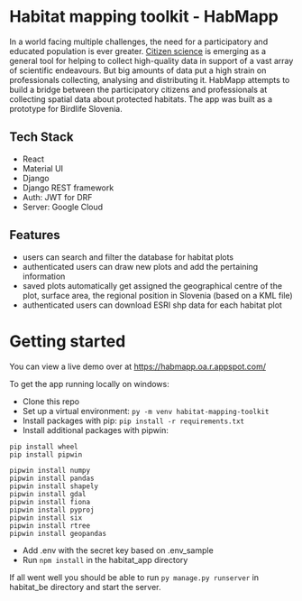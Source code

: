# Habitat mapping toolkit - HabMapp
In a world facing multiple challenges, the need for a participatory and educated population is ever greater. [Citizen science](https://en.wikipedia.org/wiki/Citizen_science) is emerging as a general tool for helping to collect high-quality data in support of a vast array of scientific endeavours. But big amounts of data put a high strain on professionals collecting, analysing and distributing it. HabMapp attempts to build a bridge between the participatory citizens and professionals at collecting spatial data about protected habitats. The app was built as a prototype for Birdlife Slovenia.

## Tech Stack
- React
- Material UI
- Django
- Django REST framework
- Auth: JWT for DRF
- Server: Google Cloud

## Features
- users can search and filter the database for habitat plots
- authenticated users can draw new plots and add the pertaining information
- saved plots automatically get assigned the geographical centre of the plot, surface area, the regional position in Slovenia (based on a KML file)
- authenticated users can download ESRI shp data for each habitat plot

# Getting started
You can view a live demo over at https://habmapp.oa.r.appspot.com/

To get the app running locally on windows:
- Clone this repo
- Set up a virtual environment: `py -m venv habitat-mapping-toolkit` 
- Install packages with pip: `pip install -r requirements.txt`
- Install additional packages with pipwin: 
```
pip install wheel
pip install pipwin

pipwin install numpy
pipwin install pandas
pipwin install shapely
pipwin install gdal
pipwin install fiona
pipwin install pyproj
pipwin install six
pipwin install rtree
pipwin install geopandas
```
- Add .env with the secret key based on .env_sample
- Run `npm install` in the habitat_app directory

If all went well you should be able to run `py manage.py runserver` in habitat_be directory and start the server.
